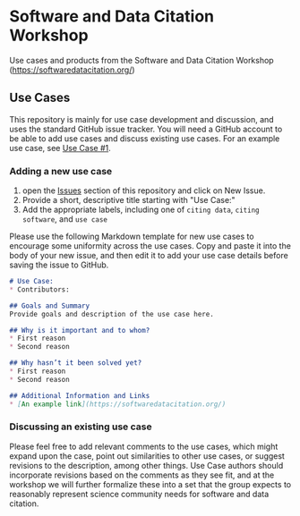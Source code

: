 Software and Data Citation Workshop
===================================

Use cases and products from the Software and Data Citation Workshop (https://softwaredatacitation.org/)

## Use Cases

This repository is mainly for use case development and discussion, and uses the standard GitHub issue tracker. You will need a GitHub account to be able to add use cases and discuss existing use cases.  For an example use case, see [Use Case #1](https://github.com/mbjones/software-data-citation-ws/issues/1).

### Adding a new use case

1. open the [Issues](https://github.com/mbjones/software-data-citation-ws/issues) section of this repository and click on New Issue.  
2. Provide  a short, descriptive title starting with "Use Case:"
3. Add the appropriate labels, including one of `citing data`, `citing software`, and `use case`

Please use the following Markdown template for new use cases to encourage some uniformity across the use cases. Copy and paste it into the body of your new issue, and then edit it to add your use case details before saving the issue to GitHub.

```markdown
# Use Case: 
* Contributors: 

## Goals and Summary
Provide goals and description of the use case here.

## Why is it important and to whom?
* First reason
* Second reason

## Why hasn’t it been solved yet?
* First reason
* Second reason

## Additional Information and Links
* [An example link](https://softwaredatacitation.org/)
```

### Discussing an existing use case
Please feel free to add relevant comments to the use cases, which might expand upon the case, point out similarities to other use cases, or suggest revisions to the description, among other things.  Use Case authors should incorporate revisions based on the comments as they see fit, and at the workshop we will further formalize these into a set that the group expects to reasonably represent science community needs for software and data citation.

